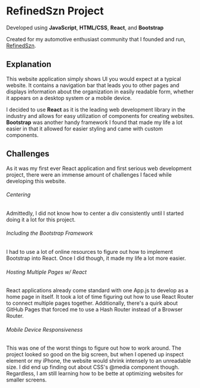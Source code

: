 # RefinedSzn Project
Developed using **JavaScript**, **HTML/CSS**, **React**, and **Bootstrap**

Created for my automotive enthusiast community that I founded and run, [RefinedSzn](https://www.instagram.com/refinedszn/).

## Explanation
This website application simply shows UI you would expect at a typical website. It contains a navigation bar that leads you to other pages and displays information about the organization in easily readable form, whether it appears on a desktop system or a mobile device.

I decided to use **React** as it is the leading web development library in the industry and allows for easy utilization of components for creating websites. **Bootstrap** was another handy framework I found that made my life a lot easier in that it allowed for easier styling and came with custom components.

## Challenges
As it was my first ever React application and first serious web development project, there were an immense amount of challenges I faced while developing this website.

###### Centering
Admittedly, I did not know how to center a div consistently until I started doing it a lot for this project.

###### Including the Bootstrap Framework
I had to use a lot of online resources to figure out how to implement Bootstrap into React. Once I did though, it made my life a lot more easier.

###### Hosting Multiple Pages w/ React
React applications already come standard with one App.js to develop as a home page in itself. It took a lot of time figuring out how to use React Router to connect multiple pages together. Additionally, there's a quirk about GitHub Pages that forced me to use a Hash Router instead of a Browser Router.

###### Mobile Device Responsiveness
This was one of the worst things to figure out how to work around. The project looked so good on the big screen, but when I opened up inspect element or my iPhone, the website would shrink intensely to an unreadable size. I did end up finding out about CSS's @media component though. Regardless, I am still learning how to be bette at optimizing websites for smaller screens.
